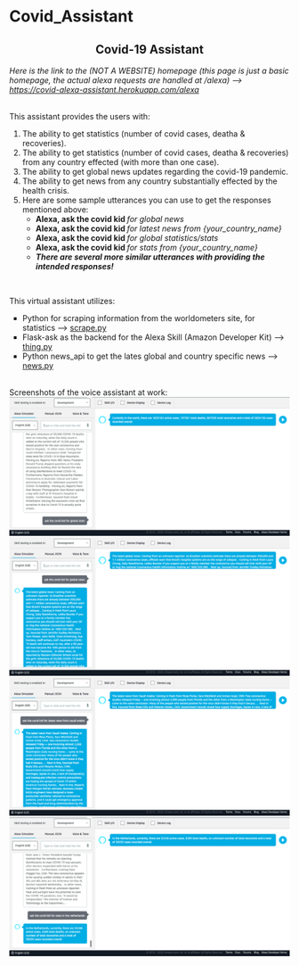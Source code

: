 # Covid_Assistant

<h2 align="center"><strong>Covid-19 Assistant</strong></h2>

<em>Here is the link to the (NOT A WEBSITE) homepage (this page is just a basic homepage, the actual alexa requests are handled at /alexa) --> <a href='https://covid-alexa-assistant.herokuapp.com/alexa'>https://covid-alexa-assistant.herokuapp.com/alexa</a>
</em><br>
<br>

This assistant provides the users with:<br>
<ol type="1">
  <li>The ability to get statistics (number of covid cases, deatha & recoveries).</li>
  <li>The ability to get statistics (number of covid cases, deatha & recoveries) from any country effected (with more than one case).</li>
  <li>The ability to get global news updates regarding the covid-19 pandemic.</li>
  <li>The ability to get news from any country substantially effected by the health crisis.</li>
  <li>Here are some sample utterances you can use to get the responses mentioned above:</li>
  <li type='none'>
      <ul style="list-style-type:circle;">
        <li><strong>Alexa, ask the covid kid </strong><em>for global news</em></li>
        <li><strong>Alexa, ask the covid kid </strong><em>for latest news from {your_country_name}</em></li>
        <li><strong>Alexa, ask the covid kid </strong><em>for global statistics/stats</em></li>
        <li><strong>Alexa, ask the covid kid </strong><em>for stats from {your_country_name}</em></li>
        <li><strong><em>There are several more similar utterances with providing the intended responses!</em></strong></li>
      </ul>
  </li>
</ol>
<br>

This virtual assistant utilizes:
<ul type='square'>
  <li>Python for scraping information from the worldometers site, for statistics --> <a href='corona-alexa-skill/scrape.py'>scrape.py</a></li></li>
  <li>Flask-ask as the backend for the Alexa Skill (Amazon Developer Kit) --> <a href='corona-alexa-skill/thing.py'>thing.py</a></li></li>
  <li>Python news_api to get the lates global and country specific news --> <a href='corona-alexa-skill/news.py'>news.py</a></li></li>
</ul>
<br>
Screenshots of the voice assistant at work:
<img src='git_images/global_stats.png'>
<img src='git_images/global_news.png'>
<img src='git_images/country_news.png'>
<img src='git_images/country_stats.png'>
